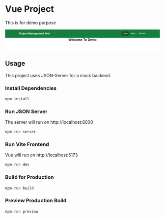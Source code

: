 # Vue Project

This is for demo purpose

<img src="public/screenshoot.png" />

## Usage

This project uses JSON-Server for a mock backend.

### Install Dependencies

```bash
npm install
```

### Run JSON Server

The server will run on http://localhost:8000

```bash
npm run server
```

### Run Vite Frontend

Vue will run on http://localhost:5173

```bash
npm run dev
```

### Build for Production

```bash
npm run build
```

### Preview Production Build

```bash
npm run preview
```
